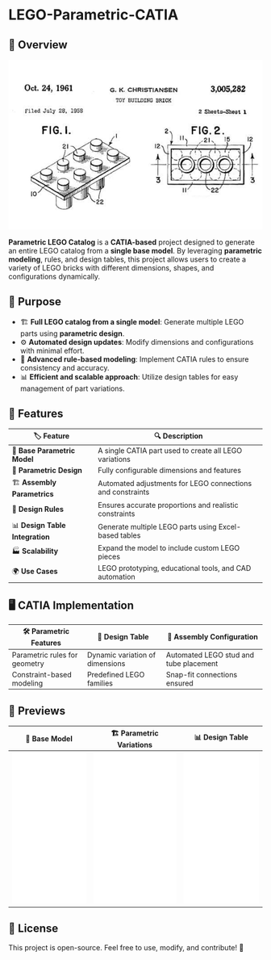 # LEGO-Parametric-CATIA

## 🚀 Overview
![Main Preview](assets/img/main.png)

**Parametric LEGO Catalog** is a **CATIA-based** project designed to generate an entire LEGO catalog from a **single base model**. By leveraging **parametric modeling**, rules, and design tables, this project allows users to create a variety of LEGO bricks with different dimensions, shapes, and configurations dynamically.

## 🎯 Purpose
- 🏗 **Full LEGO catalog from a single model**: Generate multiple LEGO parts using **parametric design**.
- ⚙ **Automated design updates**: Modify dimensions and configurations with minimal effort.
- 🔬 **Advanced rule-based modeling**: Implement CATIA rules to ensure consistency and accuracy.
- 📊 **Efficient and scalable approach**: Utilize design tables for easy management of part variations.

## 📝 Features
| 🏷️ Feature             | 🔍 Description |
|------------------|-------------|
| 🔧 **Base Parametric Model** | A single CATIA part used to create all LEGO variations |
| 📐 **Parametric Design** | Fully configurable dimensions and features |
| 🏗 **Assembly Parametrics** | Automated adjustments for LEGO connections and constraints |
| 📏 **Design Rules** | Ensures accurate proportions and realistic constraints |
| 📊 **Design Table Integration** | Generate multiple LEGO parts using Excel-based tables |
| 🏭 **Scalability** | Expand the model to include custom LEGO pieces |
| 🌍 **Use Cases** | LEGO prototyping, educational tools, and CAD automation |

## 🖥️ CATIA Implementation
| 🛠️ Parametric Features | 📐 Design Table | 🔧 Assembly Configuration |
|----------------|-----------|-----------|
| Parametric rules for geometry | Dynamic variation of dimensions | Automated LEGO stud and tube placement |
| Constraint-based modeling | Predefined LEGO families | Snap-fit connections ensured |

## 📸 Previews
| 📜 Base Model | 🏗️ Parametric Variations | 📊 Design Table |
|-----------|-----------|-----------|
| <img src="assets/img/base_model.png" width="300" height="300"> | <img src="assets/img/parametric_variations.png" width="300" height="300"> | <img src="assets/img/design_table.png" width="300" height="300"> |

## 🌟 License
This project is open-source. Feel free to use, modify, and contribute! 🚀
